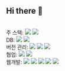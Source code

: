 ## Hi there 👋

<!--
**limyt0/limyt0** is a ✨ _special_ ✨ repository because its `README.md` (this file) appears on your GitHub profile.

Here are some ideas to get you started:

- 🔭 I’m currently working on ...
- 🌱 I’m currently learning ...
- 👯 I’m looking to collaborate on ...
- 🤔 I’m looking for help with ...
- 💬 Ask me about ...
- 📫 How to reach me: ...
- 😄 Pronouns: ...
- ⚡ Fun fact: ...
-->

<div> 
  <br> 주 스택: 
  <img src="https://img.shields.io/badge/c%23-%23239120.svg?style=flat&logo=c-sharp&logoColor=white">
  <img src="https://img.shields.io/badge/unity-%23000000.svg?style=flat&logo=unity&logoColor=white">
  <br> DB:
  <img src="https://img.shields.io/badge/mysql-4479A1?style=flat&logo=mysql&logoColor=white">
  <img src="https://img.shields.io/badge/mariaDB-003545?style=flat&logo=mariaDB&logoColor=white">
  <br> 버전 관리: 
  <img src="https://img.shields.io/badge/github-181717?style=flat&logo=github&logoColor=white">
  <img src="https://img.shields.io/badge/git-F05032?style=flat&logo=git&logoColor=white">
  <img src="https://img.shields.io/badge/gitlab-%23181717.svg?style=flat&logo=gitlab&logoColor=white">
  <br> 협업: 
  <img src="https://img.shields.io/badge/jira-%230A0FFF.svg?style=flat&logo=jira&logoColor=white">
  <img src="https://img.shields.io/badge/Notion-%23000000.svg?style=flat&logo=notion&logoColor=white">
  <br> 웹개발:  
  <img src="https://img.shields.io/badge/java-007396?style=flat&logo=java&logoColor=white">
  <img src="https://img.shields.io/badge/html5-E34F26?style=flat&logo=html5&logoColor=white">
  <img src="https://img.shields.io/badge/css-1572B6?style=flat&logo=css3&logoColor=white">
  <img src="https://img.shields.io/badge/javascript-F7DF1E?style=flat&logo=javascript&logoColor=black">
  <img src="https://img.shields.io/badge/bootstrap-7952B3?style=flat&logo=bootstrap&logoColor=white">
</div>


